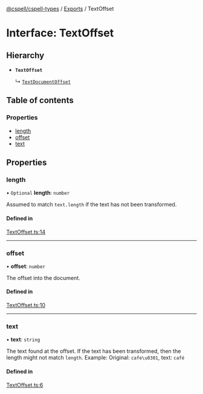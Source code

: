 [@cspell/cspell-types](../README.md) / [Exports](../modules.md) / TextOffset

# Interface: TextOffset

## Hierarchy

- **`TextOffset`**

  ↳ [`TextDocumentOffset`](TextDocumentOffset.md)

## Table of contents

### Properties

- [length](TextOffset.md#length)
- [offset](TextOffset.md#offset)
- [text](TextOffset.md#text)

## Properties

### length

• `Optional` **length**: `number`

Assumed to match `text.length` if the text has not been transformed.

#### Defined in

[TextOffset.ts:14](https://github.com/streetsidesoftware/cspell/blob/a151ccc/packages/cspell-types/src/TextOffset.ts#L14)

___

### offset

• **offset**: `number`

The offset into the document.

#### Defined in

[TextOffset.ts:10](https://github.com/streetsidesoftware/cspell/blob/a151ccc/packages/cspell-types/src/TextOffset.ts#L10)

___

### text

• **text**: `string`

The text found at the offset. If the text has been transformed, then the length might not match `length`.
Example: Original: `cafe\u0301`, text: `café`

#### Defined in

[TextOffset.ts:6](https://github.com/streetsidesoftware/cspell/blob/a151ccc/packages/cspell-types/src/TextOffset.ts#L6)
